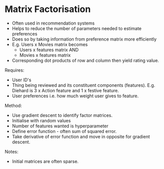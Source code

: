 # Matrix Factorisation

- Often used in recommendation systems
- Helps to reduce the number of parameters needed to estimate preferences
- Does so by taking information from preference matrix more efficiently
- E.g. Users x Movies matrix becomes
    - Users x features matrix AND
    - Movies x features matrix 
- Corresponding dot products of row and column then yield rating value. 

Requires:

 - User ID's
 - Thing being reviewed and its constituent components (features). E.g. Diehard is 3 x Action feature and 1 x festive feature. 
 - User preferences i.e. how much weight user gives to feature. 
 
 
 Method:
 
 - Use gradient descent to identify factor matrices. 
 - Initialise with random values
 - Number of features wanted is hyperparameter
 - Define error function - often sum of squared error. 
 - Take derivative of error function and move in opposite for gradient descent. 
 
 
 Notes:
 - Initial matrices are often sparse. 

